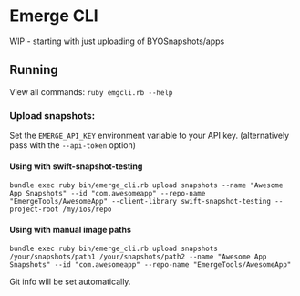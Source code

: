 # Emerge CLI

WIP - starting with just uploading of BYOSnapshots/apps

## Running

View all commands: `ruby emgcli.rb --help`

### Upload snapshots:

Set the `EMERGE_API_KEY` environment variable to your API key. (alternatively pass with the `--api-token` option)

#### Using with swift-snapshot-testing

```shell
bundle exec ruby bin/emerge_cli.rb upload snapshots --name "Awesome App Snapshots" --id "com.awesomeapp" --repo-name "EmergeTools/AwesomeApp" --client-library swift-snapshot-testing --project-root /my/ios/repo
```

#### Using with manual image paths

```shell
bundle exec ruby bin/emerge_cli.rb upload snapshots /your/snapshots/path1 /your/snapshots/path2 --name "Awesome App Snapshots" --id "com.awesomeapp" --repo-name "EmergeTools/AwesomeApp"
```

Git info will be set automatically.
